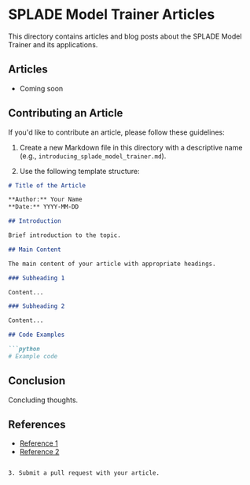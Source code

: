 # SPLADE Model Trainer Articles

This directory contains articles and blog posts about the SPLADE Model Trainer and its applications.

## Articles

- Coming soon

## Contributing an Article

If you'd like to contribute an article, please follow these guidelines:

1. Create a new Markdown file in this directory with a descriptive name (e.g., `introducing_splade_model_trainer.md`).

2. Use the following template structure:

```markdown
# Title of the Article

**Author:** Your Name  
**Date:** YYYY-MM-DD

## Introduction

Brief introduction to the topic.

## Main Content

The main content of your article with appropriate headings.

### Subheading 1

Content...

### Subheading 2

Content...

## Code Examples

```python
# Example code
```

## Conclusion

Concluding thoughts.

## References

- [Reference 1](URL)
- [Reference 2](URL)
```

3. Submit a pull request with your article.
